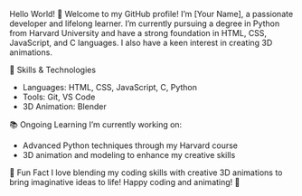 Hello World! 🌟
Welcome to my GitHub profile! I’m [Your Name], a passionate developer and lifelong learner. I’m currently pursuing a degree in Python from Harvard University and have a strong foundation in HTML, CSS, JavaScript, and C languages. I also have a keen interest in creating 3D animations.

🔧 Skills & Technologies
  - Languages: HTML, CSS, JavaScript, C, Python
  - Tools: Git, VS Code
  - 3D Animation: Blender

📚 Ongoing Learning
  I’m currently working on:
  - Advanced Python techniques through my Harvard course
  - 3D animation and modeling to enhance my creative skills

🧩 Fun Fact
I love blending my coding skills with creative 3D animations to bring imaginative ideas to life!
Happy coding and animating! 🎉
